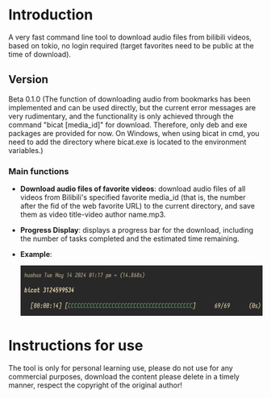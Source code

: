 # Introduction
A very fast command line tool to download audio files from bilibili videos, based on tokio, no login required (target favorites need to be public at the time of download).

## Version
Beta 0.1.0 (The function of downloading audio from bookmarks has been implemented and can be used directly, but the current error messages are very rudimentary, and the functionality is only achieved through the command "bicat [media_id]" for download. Therefore, only deb and exe packages are provided for now. On Windows, when using bicat in cmd, you need to add the directory where bicat.exe is located to the environment variables.)

### Main functions
- **Download audio files of favorite videos**: download audio files of all videos from Bilibili's specified favorite media_id (that is, the number after the fid of the web favorite URL) to the current directory, and save them as video title-video author name.mp3.
- **Progress Display**: displays a progress bar for the download, including the number of tasks completed and the estimated time remaining.
- **Example**:

  <img src="img/beta_example.png" width="500" height="100" alt="orangecat">

# Instructions for use
The tool is only for personal learning use, please do not use for any commercial purposes, download the content please delete in a timely manner, respect the copyright of the original author!